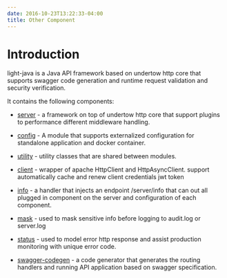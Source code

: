 ```yaml
---
date: 2016-10-23T13:22:33-04:00
title: Other Component
---
```


# Introduction

light-java is a Java API framework based on undertow http core that supports
swagger code generation and runtime request validation and security verification.

It contains the following components:

* [server](https://networknt.github.io/light-java/other/server/) - a framework on top of undertow http core that support plugins to
performance different middleware handling.

* [config](https://networknt.github.io/light-java/other/config/) - A module
that supports externalized configuration for standalone application and docker
container.

* [utility](https://networknt.github.io/light-java/other/utility/) - utility classes that are shared between modules.

* [client](https://networknt.github.io/light-java/other/client/) - wrapper of apache HttpClient and HttpAsyncClient. support automatically
cache and renew client credentials jwt token

* [info](https://networknt.github.io/light-java/other/info/) - a handler that
injects an endpoint /server/info that can out all plugged in component on the
server and configuration of each component.

* [mask](https://networknt.github.io/light-java/other/mask/) - used to mask sensitive info before logging to audit.log or server.log

* [status](https://networknt.github.io/light-java/other/status/) - used to model error http response and assist production monitoring
with unique error code.

* [swagger-codegen](https://github.com/networknt/swagger-codegen) - a code generator
that generates the routing handlers and running API application based on swagger specification.
